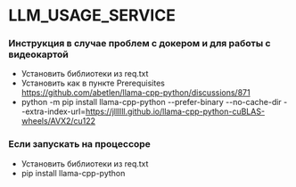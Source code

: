 # LLM_USAGE_SERVICE
### Инструкция в случае проблем с докером и для работы с видеокартой
* Установить библиотеки из req.txt
* Установить как в пункте Prerequisites https://github.com/abetlen/llama-cpp-python/discussions/871
* python -m pip install llama-cpp-python --prefer-binary --no-cache-dir --extra-index-url=https://jllllll.github.io/llama-cpp-python-cuBLAS-wheels/AVX2/cu122

### Если запускать на процессоре
* Установить библиотеки из req.txt
*  pip install llama-cpp-python